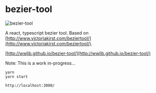 # bezier-tool

![bezier-tool](./docs/bezier-tool.png)


A react, typescript bezier tool. Based on [http://www.victoriakirst.com/beziertool/](http://www.victoriakirst.com/beziertool/).

[http://wwlib.github.io/bezier-tool/](http://wwlib.github.io/bezier-tool/)  

Note: This is a work in-progress...

```
yarn
yarn start

http://localhost:3000/
```
